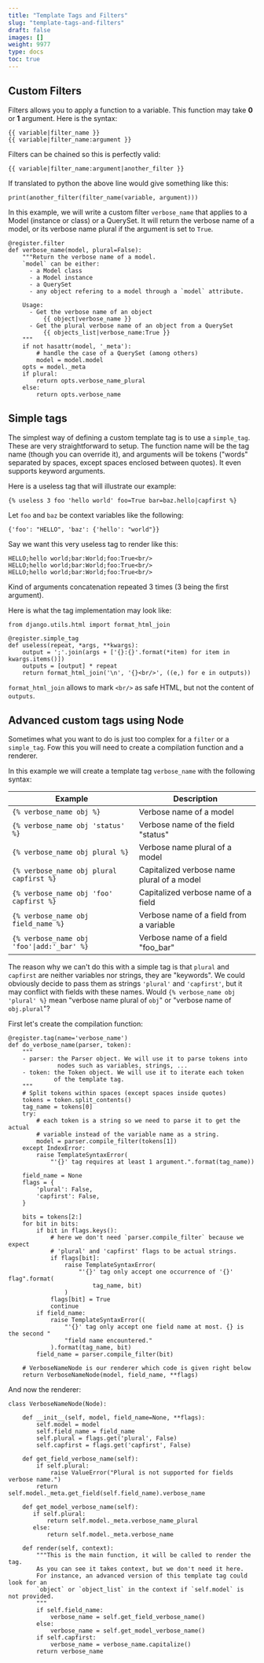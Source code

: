 ```yaml
---
title: "Template Tags and Filters"
slug: "template-tags-and-filters"
draft: false
images: []
weight: 9977
type: docs
toc: true
---
```


## Custom Filters
Filters allows you to apply a function to a variable. This function may take **0** or **1** argument. Here is the syntax:

    {{ variable|filter_name }} 
    {{ variable|filter_name:argument }}

Filters can be chained so this is  perfectly valid:

    {{ variable|filter_name:argument|another_filter }}

If translated to python the above line would give something like this:

    print(another_filter(filter_name(variable, argument)))

In this example, we will write a custom filter `verbose_name` that applies to a Model (instance or class) or a QuerySet. It will return the verbose name of a model, or its verbose name plural if the argument is set to `True`.

    @register.filter
    def verbose_name(model, plural=False):
        """Return the verbose name of a model.
        `model` can be either:
          - a Model class
          - a Model instance
          - a QuerySet
          - any object refering to a model through a `model` attribute.

        Usage:
          - Get the verbose name of an object
              {{ object|verbose_name }}
          - Get the plural verbose name of an object from a QuerySet
              {{ objects_list|verbose_name:True }}
        """
        if not hasattr(model, '_meta'):
            # handle the case of a QuerySet (among others)
            model = model.model
        opts = model._meta
        if plural:
            return opts.verbose_name_plural
        else:
            return opts.verbose_name


        

## Simple tags
The simplest way of defining a custom template tag is to use a `simple_tag`. These are very straightforward to setup. The function name will be the tag name (though you can override it), and arguments will be tokens ("words" separated by spaces, except spaces enclosed between quotes). It even supports keyword arguments.

Here is a useless tag that will illustrate our example:

    {% useless 3 foo 'hello world' foo=True bar=baz.hello|capfirst %}

Let `foo` and `baz` be context variables like the following:

    {'foo': "HELLO", 'baz': {'hello': "world"}}

Say we want this very useless tag to render like this:

    HELLO;hello world;bar:World;foo:True<br/>
    HELLO;hello world;bar:World;foo:True<br/>
    HELLO;hello world;bar:World;foo:True<br/>

Kind of arguments concatenation repeated 3 times (3 being the first argument).

Here is what the tag implementation may look like:

    from django.utils.html import format_html_join

    @register.simple_tag
    def useless(repeat, *args, **kwargs):
        output = ';'.join(args + ['{}:{}'.format(*item) for item in kwargs.items()])
        outputs = [output] * repeat
        return format_html_join('\n', '{}<br/>', ((e,) for e in outputs))
        
`format_html_join` allows to mark `<br/>` as safe HTML, but not the content of `outputs`.

## Advanced custom tags using Node
Sometimes what you want to do is just too complex for a `filter` or a `simple_tag`. Fow this you will need to create a compilation function and a renderer.

In this example we will create a template tag `verbose_name` with the following syntax:

 Example | Description |
| ------- | ----------- |
| `{% verbose_name obj %}` | Verbose name of a model |
| `{% verbose_name obj 'status' %}` | Verbose name of the field "status" |
| `{% verbose_name obj plural %}` | Verbose name plural of a model |
| `{% verbose_name obj plural capfirst %}` | Capitalized verbose name plural of a model |
| `{% verbose_name obj 'foo' capfirst %}` | Capitalized verbose name of a field |
| `{% verbose_name obj field_name %}` | Verbose name of a field from a variable |
| <code>{% verbose_name obj 'foo'&#124;add:'_bar' %}</code> | Verbose name of a field "foo_bar" |

The reason why we can't do this with a simple tag is that `plural` and `capfirst` are neither variables nor strings, they are "keywords". We could obviously decide to pass them as strings `'plural'` and `'capfirst'`, but it may conflict with fields with these names. Would `{% verbose_name obj 'plural' %}` mean "verbose name plural of `obj`" or "verbose name of `obj.plural`"?

First let's create the compilation function:

    @register.tag(name='verbose_name')
    def do_verbose_name(parser, token):
        """
        - parser: the Parser object. We will use it to parse tokens into
                  nodes such as variables, strings, ...
        - token: the Token object. We will use it to iterate each token
                 of the template tag.
        """
        # Split tokens within spaces (except spaces inside quotes)
        tokens = token.split_contents()
        tag_name = tokens[0]
        try:
            # each token is a string so we need to parse it to get the actual
            # variable instead of the variable name as a string.
            model = parser.compile_filter(tokens[1])
        except IndexError:
            raise TemplateSyntaxError(
                "'{}' tag requires at least 1 argument.".format(tag_name))

        field_name = None
        flags = {
            'plural': False,
            'capfirst': False,
        }

        bits = tokens[2:]
        for bit in bits:
            if bit in flags.keys():
                # here we don't need `parser.compile_filter` because we expect
                # 'plural' and 'capfirst' flags to be actual strings.
                if flags[bit]:
                    raise TemplateSyntaxError(
                        "'{}' tag only accept one occurrence of '{}' flag".format(
                            tag_name, bit)
                    )
                flags[bit] = True
                continue
            if field_name:
                raise TemplateSyntaxError((
                    "'{}' tag only accept one field name at most. {} is the second "
                    "field name encountered."
                ).format(tag_name, bit)
            field_name = parser.compile_filter(bit)

        # VerboseNameNode is our renderer which code is given right below
        return VerboseNameNode(model, field_name, **flags)

And now the renderer:

    class VerboseNameNode(Node):

        def __init__(self, model, field_name=None, **flags):
            self.model = model
            self.field_name = field_name
            self.plural = flags.get('plural', False)
            self.capfirst = flags.get('capfirst', False)

        def get_field_verbose_name(self):
            if self.plural:
                raise ValueError("Plural is not supported for fields verbose name.")
            return self.model._meta.get_field(self.field_name).verbose_name

        def get_model_verbose_name(self):
           if self.plural:
               return self.model._meta.verbose_name_plural
           else:
               return self.model._meta.verbose_name

        def render(self, context):
            """This is the main function, it will be called to render the tag.
            As you can see it takes context, but we don't need it here.
            For instance, an advanced version of this template tag could look for an
            `object` or `object_list` in the context if `self.model` is not provided.
            """
            if self.field_name:
                verbose_name = self.get_field_verbose_name()
            else:
                verbose_name = self.get_model_verbose_name()
            if self.capfirst:
                verbose_name = verbose_name.capitalize()
            return verbose_name


